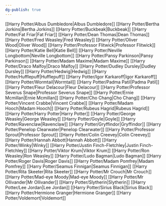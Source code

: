 ```yaml
---
dg-publish: true
---
```

[[Harry Potter/Albus Dumbledore\|Albus Dumbledore]]
[[Harry Potter/Bertha Jorkins\|Bertha Jorkins]]
[[Harry Potter/Buckbeak\|Buckbeak]]
[[Harry Potter/Fat Friar\|Fat Friar]]
[[Harry Potter/Dean Thomas\|Dean Thomas]]
[[Harry Potter/Fred Weasley\|Fred Weasley]]
[[Harry Potter/Oliver Wood\|Oliver Wood]]
[[Harry Potter/Professor Flitwick\|Professor Flitwick]]
[[Harry Potter/Katie Bell\|Katie Bell]]
[[Harry Potter/Neville Longbottom\|Neville Longbottom]]
[[Harry Potter/Pansy Parkinson\|Pansy Parkinson]]
[[Harry Potter/Madam Maxime\|Madam Maxime]]
[[Harry Potter/Draco Malfoy\|Draco Malfoy]]
[[Harry Potter/Dudley Dursley\|Dudley Dursley]]
[[Harry Potter/Hedwig\|Hedwig]]
[[Harry Potter/Hufflepuff\|Hufflepuff]]
[[Harry Potter/Igor Karkaroff\|Igor Karkaroff]]
[[Harry Potter/Wormtail\|Wormtail]]
[[Harry Potter/Padma Patil\|Padma Patil]]
[[Harry Potter/Fleur Delacour\|Fleur Delacour]]
[[Harry Potter/Professor Severus Snape\|Professor Severus Snape]]
[[Harry Potter/Ernie Mcmillan\|Ernie Mcmillan]]
[[Harry Potter/Cho Chang\|Cho Chang]]
[[Harry Potter/Vincent Crabbe\|Vincent Crabbe]]
[[Harry Potter/Madam Hooch\|Madam Hooch]]
[[Harry Potter/Rubeus Hagrid\|Rubeus Hagrid]]
[[Harry Potter/Harry Potter\|Harry Potter]]
[[Harry Potter/George Weasley\|George Weasley]]
[[Harry Potter/Goyle\|Goyle]]
[[Harry Potter/Ravenclaw\|Ravenclaw]]
[[Harry Potter/Gryffindor\|Gryffindor]]
[[Harry Potter/Penelop Clearwater\|Penelop Clearwater]]
[[Harry Potter/Professor Sprout\|Professor Sprout]]
[[Harry Potter/Colin Creevey\|Colin Creevey]]
[[Harry Potter/Hannah Abbott\|Hannah Abbott]]
[[Harry Potter/Winky\|Winky]]
[[Harry Potter/Justin Finch-Fletchley\|Justin Finch-Fletchley]]
[[Harry Potter/Viktor Krum\|Viktor Krum]]
[[Harry Potter/Ron Weasley\|Ron Weasley]]
[[Harry Potter/Ludo Bagman\|Ludo Bagman]]
[[Harry Potter/Roger Davis\|Roger Davis]]
[[Harry Potter/Madam Pomfrey\|Madam Pomfrey]]
[[Harry Potter/Seamus Finnigan\|Seamus Finnigan]]
[[Harry Potter/Rita Skeeter\|Rita Skeeter]]
[[Harry Potter/Mr Crouch\|Mr Crouch]]
[[Harry Potter/Mad-eye Moody\|Mad-eye Moody]]
[[Harry Potter/Mr Ollivander\|Mr Ollivander]]
[[Harry Potter/Slytherin\|Slytherin]]
[[Harry Potter/Lee Jordan\|Lee Jordan]]
[[Harry Potter/Sirius Black\|Sirius Black]]
[[Harry Potter/Hermione Granger\|Hermione Granger]]
[[Harry Potter/Voldemort\|Voldemort]]
